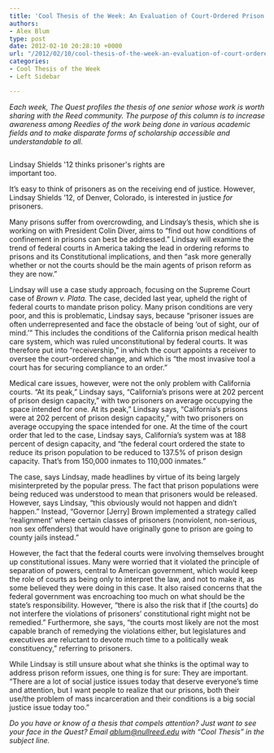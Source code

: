 ```yaml
---
title: 'Cool Thesis of the Week: An Evaluation of Court-Ordered Prison Reform'
authors:
- Alex Blum
type: post
date: 2012-02-10 20:28:10 +0000
url: "/2012/02/10/cool-thesis-of-the-week-an-evaluation-of-court-ordered-prison-reform/"
categories:
- Cool Thesis of the Week
- Left Sidebar

---
```

_Each week, The Quest profiles the thesis of one senior whose work is worth sharing with the Reed community. The purpose of this column is to increase awareness among Reedies of the work being done in various academic fields and to make disparate forms of scholarship accessible and understandable to all._

<div id="attachment_1283" style="width: 310px" class="wp-caption alignright">
  <a href="http://www.reedquest.org/2012/02/cool-thesis-of-the-week-an-evaluation-of-court-ordered-prison-reform/cool-thesis-photo/" rel="attachment wp-att-1283"><img class="size-medium wp-image-1283" title="Cool Thesis photo" src="https://i0.wp.com/www.reedquest.org/wp-content/uploads/2012/02/Cool-Thesis-photo-300x173.jpg?resize=300%2C173" alt="" data-recalc-dims="1" /></a>
  
  <p class="wp-caption-text">
    Lindsay Shields '12 thinks prisoner's rights are important too.
  </p>
</div>

It&#8217;s easy to think of prisoners as on the receiving end of justice. However, Lindsay Shields &#8217;12, of Denver, Colorado, is interested in justice _for_ prisoners.

Many prisons suffer from overcrowding, and Lindsay&#8217;s thesis, which she is working on with President Colin Diver, aims to “find out how conditions of confinement in prisons can best be addressed.” Lindsay will examine the trend of federal courts in America taking the lead in ordering reforms to prisons and its Constitutional implications, and then “ask more generally whether or not the courts should be the main agents of prison reform as they are now.”

Lindsay will use a case study approach, focusing on the Supreme Court case of _Brown v. Plata._ The case, decided last year, upheld the right of federal courts to mandate prison policy. Many prison conditions are very poor, and this is problematic, Lindsay says, because “prisoner issues are often underrepresented and face the obstacle of being &#8216;out of sight, our of mind.&#8217;” This includes the conditions of the California prison medical health care system, which was ruled unconstitutional by federal courts. It was therefore put into “receivership,” in which the court appoints a receiver to oversee the court-ordered change, and which is “the most invasive tool a court has for securing compliance to an order.”

Medical care issues, however, were not the only problem with California courts. “At its peak,” Lindsay says, “California&#8217;s prisons were at 202 percent of prison design capacity,” with two prisoners on average occupying the space intended for one. At its peak,” Lindsay says, “California&#8217;s prisons were at 202 percent of prison design capacity,” with two prisoners on average occupying the space intended for one. At the time of the court order that led to the case, Lindsay says, California&#8217;s system was at 188 percent of design capacity, and “the federal court ordered the state to reduce its prison population to be reduced to 137.5% of prison design capacity. That&#8217;s from 150,000 inmates to 110,000 inmates.”

The case, says Lindsay, made headlines by virtue of its being largely misinterpreted by the popular press. The fact that prison populations were being reduced was understood to mean that prisoners would be released. However, says Lindsay, “this obviously would not happen and didn&#8217;t happen.” Instead, “Governor [Jerry] Brown implemented a strategy called &#8216;realignment&#8217; where certain classes of prisoners (nonviolent, non-serious, non sex offenders) that would have originally gone to prison are going to county jails instead.”

However, the fact that the federal courts were involving themselves brought up constitutional issues. Many were worried that it violated the principle of separation of powers, central to American government, which would keep the role of courts as being only to interpret the law, and not to make it, as some believed they were doing in this case. It also raised concerns that the federal government was encroaching too much on what should be the state&#8217;s responsibility. However, “there is also the risk that if [the courts] do not interfere the violations of prisoners&#8217; constitutional right might not be remedied.” Furthermore, she says, “the courts most likely are not the most capable branch of remedying the violations either, but legislatures and executives are reluctant to devote much time to a politically weak constituency,” referring to prisoners.

While Lindsay is still unsure about what she thinks is the optimal way to address prison reform issues, one thing is for sure: They are important. “There are a lot of social justice issues today that deserve everyone&#8217;s time and attention, but I want people to realize that our prisons, both their use/the problem of mass incarceration and their conditions is a big social justice issue today too.”

_Do you have or know of a thesis that compels attention? Just want to see your face in the Quest? Email_ [_&#x61;&#x62;&#x6c;&#x75;&#x6d;&#x40;<span class="oe_displaynone">null</span>&#x72;&#x65;&#x65;&#x64;&#x2e;&#x65;&#x64;&#x75;_][1] _with “Cool Thesis” in the subject line._

 [1]: mailto:&#x61;&#x62;&#x6c;&#x75;&#x6d;&#x40;&#x72;&#x65;&#x65;&#x64;&#x2e;&#x65;&#x64;&#x75;